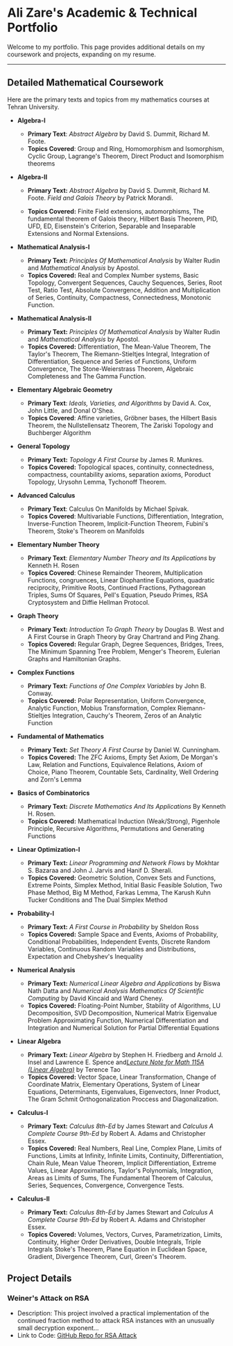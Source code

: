 # Ali Zare's Academic & Technical Portfolio

Welcome to my portfolio. This page provides additional details on my coursework and projects, expanding on my resume.

---

## Detailed Mathematical Coursework

Here are the primary texts and topics from my mathematics courses at Tehran University.

*  **Algebra-I**
    *  **Primary Text**:   *Abstract Algebra*  by David S. Dummit, Richard M. Foote.
    *  **Topics Covered**:  Group and Ring, Homomorphism and Isomorphism, 
                          Cyclic Group, Lagrange's Theorem, Direct Product and Isomorphism theorems

* **Algebra-II**
    * **Primary Text:** *Abstract Algebra* by David S. Dummit, Richard M. Foote. *Field and Galois Theory* by Patrick Morandi.

    * **Topics Covered:** Finite Field extensions, automorphisms, The fundamental theorem of Galois theory, Hilbert Basis Theorem, PID, UFD, ED, 
                          Eisenstein's Criterion, Separable and Inseparable Extensions and Normal Extensions.

* **Mathematical Analysis-I**
    * **Primary Text:** *Principles Of Mathematical Analysis* by Walter Rudin and *Mathematical Analysis* by Apostol.
    * **Topics Covered:** Real and Complex Number systems, Basic Topology, Convergent Sequences, Cauchy Sequences, Series, Root Test, Ratio Test, 
                        Absolute Convergence, Addition and Multiplication of Series, Continuity, Compactness, Connectedness, Monotonic Function.

* **Mathematical Analysis-II**
	* **Primary Text:** *Principles Of Mathematical Analysis* by Walter Rudin and *Mathematical Analysis* by Apostol.
	* **Topics Covered:** Differentiation, The Mean-Value Theorem, The Taylor's Theorem, The Riemann-Stieltjes Integral, 
                        Integration of Differentiation, Sequence and Series of Functions, Uniform Convergence, The Stone-Weierstrass Theorem, 
                        Algebraic Completeness and The Gamma Function.

*  **Elementary Algebraic Geometry**
    *  **Primary Text**:   *Ideals, Varieties, and Algorithms*  by David A. Cox, John Little, and Donal O'Shea.
    *  **Topics Covered**:  Affine varieties, Gröbner bases, the Hilbert Basis Theorem,  the Nullstellensatz Theorem, 
                          The Zariski Topology and Buchberger Algorithm 

*  **General Topology**
    *  **Primary Text:**   *Topology A First Course*  by James R. Munkres.
    *  **Topics Covered:**  Topological spaces, continuity, connectedness, compactness, countability axioms, separation axioms, 
                          Poroduct Topology, Urysohn Lemma, Tychonoff Theorem.

*  **Advanced Calculus**
    *  **Primary Text**:  Calculus On Manifolds  by Michael Spivak.
    *  **Topics Covered**:  Multivariable Functions, Differentiation, Integration, Inverse-Function Theorem, Implicit-Function Theorem, 
                          Fubini's Theorem, Stoke's Theorem on Manifolds

*  **Elementary Number Theory**
    *  **Primary Text**:  *Elementary Number Theory and Its Applications* by Kenneth H. Rosen
    *  **Topics Covered**:  Chinese Remainder Theorem, Multiplication Functions, congruences, Linear Diophantine Equations, quadratic reciprocity, 
                          Primitive Roots, Continued Fractions, Pythagorean Triples, Sums Of Squares, Pell's Equation, 
                          Pseudo Primes, RSA Cryptosystem and Diffie Hellman Protocol.

* **Graph Theory**
    * **Primary Text:** *Introduction To Graph Theory* by Douglas B. West and A First Course in Graph Theory by Gray Chartrand and Ping Zhang.
    * **Topics Covered:** Regular Graph, Degree Sequences, Bridges, Trees, The Minimum Spanning Tree Problem, 
                        Menger's Theorem, Eulerian Graphs and Hamiltonian Graphs. 
* **Complex Functions**
	* **Primary Text:** *Functions of One Complex Variables* by John B. Conway.
	* **Topics Covered:** Polar Representation, Uniform Convergence, Analytic Function, Mobius Transformation, 
                        Complex Riemann-Stieltjes Integration, Cauchy's Theorem, Zeros of an Analytic Function

* **Fundamental of Mathematics**
	* **Primary Text:** *Set Theory A First Course* by Daniel W. Cunningham.
	* **Topics Covered:** The ZFC Axioms, Empty Set Axiom, De Morgan's Law, Relation and Functions, Equivalence Relations, Axiom of Choice, 
                        Piano Theorem, Countable Sets, Cardinality, Well Ordering and Zorn's Lemma

* **Basics of Combinatorics**
	* **Primary Text:** *Discrete Mathematics And Its Applications* By Kenneth H. Rosen.
	* **Topics Covered:** Mathematical Induction (Weak/Strong), Pigenhole Principle, Recursive Algorithms, Permutations and Generating Functions 

* **Linear Optimization-I**
	* **Primary Text:** *Linear Programming and Network Flows* by Mokhtar S. Bazaraa and John J. Jarvis and Hanif D. Sherali.
	* **Topics Covered:** Geometric Solution, Convex Sets and Functions, Extreme Points, Simplex Method, Initial Basic Feasible Solution, 
                        Two Phase Method, Big M Method, Farkas Lemma, The Karush Kuhn Tucker Conditions and The Dual Simplex Method 
* **Probability-I**
	* **Primary Text:** *A First Course in Probability* by Sheldon Ross
	* **Topics Covered:** Sample Space and Events, Axioms of Probability, Conditional Probabilities, Independent Events, 
                        Discrete Random Variables, Continuous Random Variables and Distributions, Expectation and Chebyshev's Inequality 

* **Numerical Analysis**
	* **Primary Text:**  *Numerical Linear Algebra and Applications* by Biswa Nath Datta and 
                        *Numerical Analysis Mathematics Of Scientific Computing* by David Kincaid and Ward Cheney.
	* **Topics Covered:**  Floating-Point Number, Stability of Algorithms, LU Decomposition, SVD Decomposition,
                         Numerical Matrix Eigenvalue Problem Approximating Function, Numerical Differentiation and Integration and
                         Numerical Solution for Partial Differential Equations

* **Linear Algebra**
	* **Primary Text:** *Linear Algebra* by Stephen H. Friedberg and Arnold J. Insel and Lawrence E. Spence
                       and[*Lecture Note for Math 115A (Linear Algebra)*](https://terrytao.wordpress.com/wp-content/uploads/2016/12/linear-algebra-notes.pdf)
                       by Terence Tao  
	* **Topics Covered:** Vector Space, Linear Transformation, Change of Coordinate Matrix, Elementary Operations, System of Linear 
                        Equations, Determinants, Eigenvalues, Eigenvectors, Inner Product, The Gram Schmit Orthogonalization Proccess
                        and Diagonalization.
* **Calculus-I**
    * **Primary Text:**  *Calculus 8th-Ed* by James Stewart and *Calculus A Complete Course 9th-Ed* by Robert A. Adams and Christopher Essex.
    * **Topics Covered:** Real Numbers, Real Line, Complex Plane, Limits of Functions, Limits at Infinity, Infinite Limits, Continuity, 
                        Differentiation, Chain Rule, Mean Value Theorem, Implicit Differentiation, Extreme Values, Linear Approximations, 
                        Taylor's Polynomials, Integration, Areas as Limits of Sums, The Fundamental Theorem of Calculus, Series, Sequences, Convergence,
                        Convergence Tests.

* **Calculus-II**
    * **Primary Text:**  *Calculus 8th-Ed* by James Stewart and *Calculus A Complete Course 9th-Ed* by Robert A. Adams and Christopher Essex.
    * **Topics Covered:** Volumes, Vectors, Curves, Parametrization, Limits, Continuity, Higher Order Derivatives, Double Integrals, Triple Integrals
                        Stoke's Theorem, Plane Equation in Euclidean Space, Gradient, Divergence Theorem, Curl, Green's Theorem.
 
## Project Details
### Weiner's Attack on RSA

*  Description:  This project involved a practical implementation of the continued fraction method to attack RSA instances with 
   an unusually small decryption exponent...
*  Link to Code:  [GitHub Repo for RSA Attack](https://github.com/)

